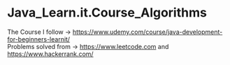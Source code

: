 # Java_Learn.it.Course_Algorithms
The Course I follow -> https://www.udemy.com/course/java-development-for-beginners-learnit/ <br>
Problems solved from -> https://www.leetcode.com and https://www.hackerrank.com/
